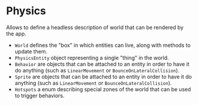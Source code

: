 # Physics

Allows to define a headless description of world that can be rendered by the app.

* `World` defines the "box" in which entities can live, along with methods to update them.
* `PhysicsEntity` object representing a single "thing" in the world.
* `Behavior` are objects that can be attached to an entity in order to have it do anything (such as `LinearMovement` or `BounceOnLateralCollision`).
* `Sprite` are objects that can be attached to an entity in order to have it do anything (such as `LinearMovement` or `BounceOnLateralCollision`).
* `Hotspots` a enum describing special zones of the world that can be used to trigger behaviors. 

